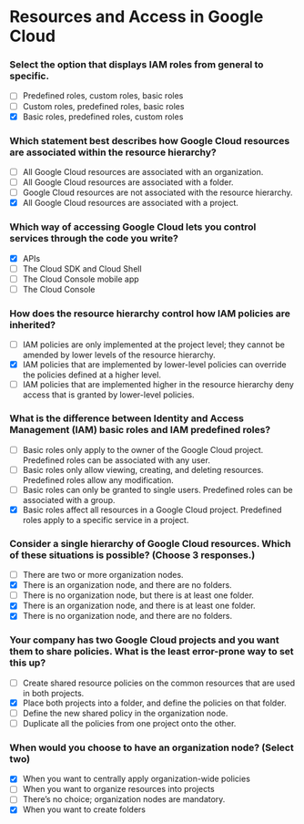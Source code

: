 # Resources and Access in Google Cloud

### Select the option that displays IAM roles from general to specific.

- [ ] Predefined roles, custom roles, basic roles
- [ ] Custom roles, predefined roles, basic roles
- [X] Basic roles, predefined roles, custom roles

### Which statement best describes how Google Cloud resources are associated within the resource hierarchy?

- [ ] All Google Cloud resources are associated with an organization.
- [ ] All Google Cloud resources are associated with a folder.
- [ ] Google Cloud resources are not associated with the resource hierarchy.
- [X] All Google Cloud resources are associated with a project.

### Which way of accessing Google Cloud lets you control services through the code you write?

- [X] APIs
- [ ] The Cloud SDK and Cloud Shell
- [ ] The Cloud Console mobile app
- [ ] The Cloud Console

### How does the resource hierarchy control how IAM policies are inherited?

- [ ] IAM policies are only implemented at the project level; they cannot be amended by lower levels of the resource hierarchy.
- [X] IAM policies that are implemented by lower-level policies can override the policies defined at a higher level.
- [ ] IAM policies that are implemented higher in the resource hierarchy deny access that is granted by lower-level policies.

### What is the difference between Identity and Access Management (IAM) basic roles and IAM predefined roles?

- [ ] Basic roles only apply to the owner of the Google Cloud project. Predefined roles can be associated with any user.
- [ ] Basic roles only allow viewing, creating, and deleting resources. Predefined roles allow any modification.
- [ ] Basic roles can only be granted to single users. Predefined roles can be associated with a group.
- [X] Basic roles affect all resources in a Google Cloud project. Predefined roles apply to a specific service in a project.

### Consider a single hierarchy of Google Cloud resources. Which of these situations is possible? (Choose 3 responses.)

- [ ] There are two or more organization nodes.
- [X] There is an organization node, and there are no folders.
- [ ] There is no organization node, but there is at least one folder.
- [X] There is an organization node, and there is at least one folder.
- [X] There is no organization node, and there are no folders.

### Your company has two Google Cloud projects and you want them to share policies. What is the least error-prone way to set this up?

- [ ] Create shared resource policies on the common resources that are used in both projects.
- [X] Place both projects into a folder, and define the policies on that folder.
- [ ] Define the new shared policy in the organization node.
- [ ] Duplicate all the policies from one project onto the other.

### When would you choose to have an organization node? (Select two)

- [X] When you want to centrally apply organization-wide policies
- [ ] When you want to organize resources into projects
- [ ] There’s no choice; organization nodes are mandatory.
- [X] When you want to create folders
